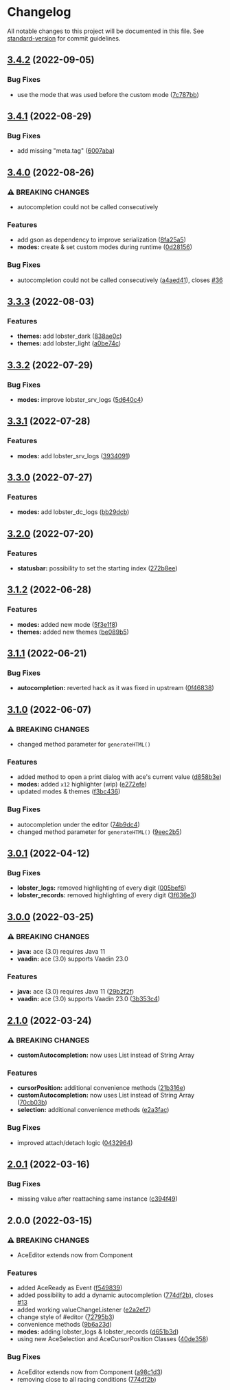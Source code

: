 # Changelog

All notable changes to this project will be documented in this file. See [standard-version](https://github.com/conventional-changelog/standard-version) for commit guidelines.

## [3.4.2](https://github.com/f0rce/ace/compare/v3.4.1...v3.4.2) (2022-09-05)


### Bug Fixes

* use the mode that was used before the custom mode ([7c787bb](https://github.com/f0rce/ace/commit/7c787bb04a3730a2b22e9043c8ce7a2b1ffc5bed))

## [3.4.1](https://github.com/f0rce/ace/compare/v3.4.0...v3.4.1) (2022-08-29)


### Bug Fixes

* add missing "meta.tag" ([6007aba](https://github.com/f0rce/ace/commit/6007abadb2b1b900b7e11014d12c479bf1ee4487))

## [3.4.0](https://github.com/f0rce/ace/compare/v3.3.3...v3.4.0) (2022-08-26)


### ⚠ BREAKING CHANGES

* autocompletion could not be called consecutively

### Features

* add gson as dependency to improve serialization ([8fa25a5](https://github.com/f0rce/ace/commit/8fa25a573573efe307e8a5ab072d3d7bec7dd48b))
* **modes:** create & set custom modes during runtime ([0d28156](https://github.com/f0rce/ace/commit/0d28156ece02047e5773c10c4ab9d2f815661a86))


### Bug Fixes

* autocompletion could not be called consecutively ([a4aed41](https://github.com/f0rce/ace/commit/a4aed4182488c99a48c9ab3a21643fccb7e3a54e)), closes [#36](https://github.com/F0rce/ace/issues/36)

## [3.3.3](https://github.com/f0rce/ace/compare/v3.3.2...v3.3.3) (2022-08-03)


### Features

* **themes:** add lobster_dark ([838ae0c](https://github.com/f0rce/ace/commit/838ae0cd7134f49c49ee62f396934d93c3741541))
* **themes:** add lobster_light ([a0be74c](https://github.com/f0rce/ace/commit/a0be74cbb54cbfbb145b4efd446ccbcca193321e))

## [3.3.2](https://github.com/f0rce/ace/compare/v3.3.1...v3.3.2) (2022-07-29)


### Bug Fixes

* **modes:** improve lobster_srv_logs ([5d640c4](https://github.com/f0rce/ace/commit/5d640c4bd67721b1d6d582da6dd44d9a56b6512f))

## [3.3.1](https://github.com/f0rce/ace/compare/v3.3.0...v3.3.1) (2022-07-28)


### Features

* **modes:** add lobster_srv_logs ([3934091](https://github.com/f0rce/ace/commit/39340917605763f120220a62d954273a5f2d1d41))

## [3.3.0](https://github.com/f0rce/ace/compare/v3.2.0...v3.3.0) (2022-07-27)


### Features

* **modes:** add lobster_dc_logs ([bb29dcb](https://github.com/f0rce/ace/commit/bb29dcb135d3ea8f5c56ff6722256ba6eb17d026))

## [3.2.0](https://github.com/f0rce/ace/compare/v3.1.2...v3.2.0) (2022-07-20)


### Features

* **statusbar:** possibility to set the starting index ([272b8ee](https://github.com/f0rce/ace/commit/272b8ee5e48b59538fa813d4aea33ce405b23e50))

## [3.1.2](https://github.com/f0rce/ace/compare/v3.1.1...v3.1.2) (2022-06-28)


### Features

* **modes:** added new mode ([5f3e1f8](https://github.com/f0rce/ace/commit/5f3e1f89f176f75eb16dff8d44d0910671189d82))
* **themes:** added new themes ([be089b5](https://github.com/f0rce/ace/commit/be089b51a20ae7a3e010511f18c907d7ef4e3b92))

## [3.1.1](https://github.com/f0rce/ace/compare/v3.1.0...v3.1.1) (2022-06-21)


### Bug Fixes

* **autocompletion:** reverted hack as it was fixed in upstream ([0f46838](https://github.com/f0rce/ace/commit/0f46838cd04e61c2875d0577a0e44194d4ce1d99))

## [3.1.0](https://github.com/f0rce/ace/compare/v3.0.1...v3.1.0) (2022-06-07)


### ⚠ BREAKING CHANGES

* changed method parameter for `generateHTML()`

### Features

* added method to open a print dialog with ace's current value ([d858b3e](https://github.com/f0rce/ace/commit/d858b3e9d12563b7ebedd8ffa4025e673c867983))
* **modes:** added `x12` highlighter (wip) ([e272efe](https://github.com/f0rce/ace/commit/e272efe383b0462045965bea8748f9d91fd014ea))
* updated modes & themes ([f3bc436](https://github.com/f0rce/ace/commit/f3bc436b97d2eea8276d02250716be62d963a035))


### Bug Fixes

* autocompletion under the editor ([74b9dc4](https://github.com/f0rce/ace/commit/74b9dc4b6622b0c2e5c69e433e92c2e18b51d24a))
* changed method parameter for `generateHTML()` ([9eec2b5](https://github.com/f0rce/ace/commit/9eec2b5603efea7a907c2bdf16335b39225bfb87))

## [3.0.1](https://github.com/F0rce/ace/compare/v3.0.0...v3.0.1) (2022-04-12)


### Bug Fixes

* **lobster_logs:** removed highlighting of every digit ([005bef6](https://github.com/F0rce/ace/commit/005bef6242c6c1f50164f212b4143f56474fdddc))
* **lobster_records:** removed highlighting of every digit ([3f636e3](https://github.com/F0rce/ace/commit/3f636e32ba63cc90fd9fb91bdde6fb805f4f5827))

## [3.0.0](https://github.com/F0rce/ace/compare/v2.1.0...v3.0.0) (2022-03-25)


### ⚠ BREAKING CHANGES

* **java:** ace (3.0) requires Java 11
* **vaadin:** ace (3.0) supports Vaadin 23.0

### Features

* **java:** ace (3.0) requires Java 11 ([29b2f2f](https://github.com/F0rce/ace/commit/29b2f2ffc6e14eb8414f197208f25ad35736a5c0))
* **vaadin:** ace (3.0) supports Vaadin 23.0 ([3b353c4](https://github.com/F0rce/ace/commit/3b353c4d12fa2d9ed017c6f3d32d1cc3507a4edd))

## [2.1.0](https://github.com/F0rce/ace/compare/v2.0.1...v2.1.0) (2022-03-24)


### ⚠ BREAKING CHANGES

* **customAutocompletion:** now uses List<String> instead of String Array

### Features

* **cursorPosition:** additional convenience methods ([21b316e](https://github.com/F0rce/ace/commit/21b316e6c9b727759e20a0fe1a1f8e2ce31a7902))
* **customAutocompletion:** now uses List<String> instead of String Array ([70cb03b](https://github.com/F0rce/ace/commit/70cb03b54b56d6eb34abc08897c7a7029da3e7bc))
* **selection:** additional convenience methods ([e2a3fac](https://github.com/F0rce/ace/commit/e2a3facf74f41b2aadc4795c7ccbdf51933e0837))


### Bug Fixes

* improved attach/detach logic ([0432964](https://github.com/F0rce/ace/commit/04329642facb7c7e0df361206a0dd23a71675aa3))

## [2.0.1](https://github.com/F0rce/ace/compare/v2.0.0...v2.0.1) (2022-03-16)


### Bug Fixes

* missing value after reattaching same instance ([c394f49](https://github.com/F0rce/ace/commit/c394f49e4404e17d8c1c4a6f09fb7de4fac8eb3e))

## 2.0.0 (2022-03-15)


### ⚠ BREAKING CHANGES

* AceEditor extends now from Component

### Features

* added AceReady as Event ([f549839](https://github.com/f0rce/ace/commits/f54983916f11acc4ff3b6e634fa2a3644465cc3e))
* added possibility to add a dynamic autocompletion ([774df2b](https://github.com/f0rce/ace/commits/774df2b498d9aef02a1499a0b04933654f2c4f73)), closes [#13](https://github.com/F0rce/ace/issues/13)
* added working valueChangeListener ([e2a2ef7](https://github.com/f0rce/ace/commits/e2a2ef7908ff11e802a06ca656ab305fea51eefe))
* change style of #editor ([72795b3](https://github.com/f0rce/ace/commits/72795b3071e99f98c72607974db18a893aafe7f2))
* convenience methods ([9b6a23d](https://github.com/f0rce/ace/commits/9b6a23d8656a271cd6725faeef14c9307fe5495f))
* **modes:** adding lobster_logs & lobster_records ([d651b3d](https://github.com/f0rce/ace/commits/d651b3df4422333558e5fac2a3b0a4862767b116))
* using new AceSelection and AceCursorPosition Classes ([40de358](https://github.com/f0rce/ace/commits/40de3581af32739d457e24df3b01b98e3115117e))


### Bug Fixes

* AceEditor extends now from Component ([a98c1d3](https://github.com/f0rce/ace/commits/a98c1d360d9065f6b56108fb6cf52cbaf9891916))
* removing close to all racing conditions ([774df2b](https://github.com/f0rce/ace/commits/774df2b498d9aef02a1499a0b04933654f2c4f73))
